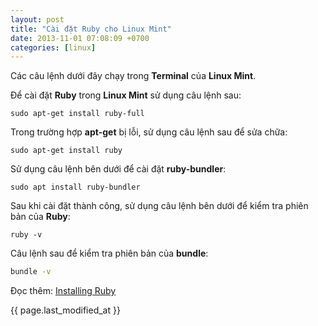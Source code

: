 ```yaml
---
layout: post
title: "Cài đặt Ruby cho Linux Mint"
date: 2013-11-01 07:08:09 +0700
categories: [linux]
---
```


Các câu lệnh dưới đây chạy trong **Terminal** của **Linux Mint**.  

Để cài đặt **Ruby** trong **Linux Mint** sử dụng câu lệnh sau:  
```shell
sudo apt-get install ruby-full
```  

Trong trường hợp **apt-get** bị lỗi, sử dụng câu lệnh sau để sửa chữa:  
```shell
sudo apt-get install ruby
```  

Sử dụng câu lệnh bên dưới để cài đặt **ruby-bundler**:  
```shell
sudo apt install ruby-bundler
```  

Sau khi cài đặt thành công, sử dụng câu lệnh bên dưới để kiểm tra phiên bản của **Ruby**:  
```shell
ruby -v
```  

Câu lệnh sau để kiểm tra phiên bản của **bundle**:  
```bash
bundle -v
```  

Đọc thêm: [Installing Ruby](https://www.ruby-lang.org/en/documentation/installation/#apt)

{{ page.last_modified_at }}